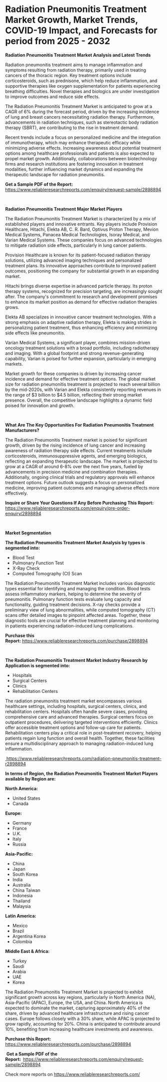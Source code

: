 <p><h1>Radiation Pneumonitis Treatment Market Growth, Market Trends, COVID-19 Impact, and Forecasts for period from 2025 - 2032</h1></p><p><strong>Radiation Pneumonitis Treatment Market Analysis and Latest Trends</strong></p>
<p><p>Radiation pneumonitis treatment aims to manage inflammation and symptoms resulting from radiation therapy, primarily used in treating cancers of the thoracic region. Key treatment options include corticosteroids, such as prednisone, which help reduce inflammation, and supportive therapies like oxygen supplementation for patients experiencing breathing difficulties. Novel therapies and biologics are under investigation to improve outcomes and reduce side effects. </p><p>The Radiation Pneumonitis Treatment Market is anticipated to grow at a CAGR of 6% during the forecast period, driven by the increasing incidence of lung and breast cancers necessitating radiation therapy. Furthermore, advancements in radiation techniques, such as stereotactic body radiation therapy (SBRT), are contributing to the rise in treatment demand. </p><p>Recent trends include a focus on personalized medicine and the integration of immunotherapy, which may enhance therapeutic efficacy while minimizing adverse effects. Increasing awareness about potential treatment options among healthcare professionals and patients is also expected to propel market growth. Additionally, collaborations between biotechnology firms and research institutions are fostering innovation in treatment modalities, further influencing market dynamics and expanding the therapeutic landscape for radiation pneumonitis.</p></p>
<p><strong>Get a Sample PDF of the Report:&nbsp;</strong> <a href="https://www.reliableresearchreports.com/enquiry/request-sample/2898894?utm_campaign=2251&utm_medium=2&utm_source=Github&utm_content=ia&utm_term=15032025&utm_id=radiation-pneumonitis-treatment">https://www.reliableresearchreports.com/enquiry/request-sample/2898894</a></p>
<p>&nbsp;</p>
<p><strong>Radiation Pneumonitis Treatment Major Market Players</strong></p>
<p><p>The Radiation Pneumonitis Treatment Market is characterized by a mix of established players and innovative entrants. Key players include Provision Healthcare, Hitachi, Elekta AB, C. R. Bard, Optivus Proton Therapy, Mevion Medical Systems, Panacea Medical Technologies, Isoray Medical, and Varian Medical Systems. These companies focus on advanced technologies to mitigate radiation side effects, particularly in lung cancer patients.</p><p>Provision Healthcare is known for its patient-focused radiation therapy solutions, utilizing advanced imaging techniques and personalized treatment plans. Its innovative approaches contribute to improved patient outcomes, positioning the company for substantial growth in an expanding market.</p><p>Hitachi brings diverse expertise in advanced particle therapy. Its proton therapy systems, recognized for precision targeting, are increasingly sought after. The company's commitment to research and development promises to enhance its market position as demand for effective radiation therapies grows.</p><p>Elekta AB specializes in innovative cancer treatment technologies. With a strong emphasis on adaptive radiation therapy, Elekta is making strides in personalizing patient treatment, thus enhancing efficiency and minimizing side effects like pneumonitis.</p><p>Varian Medical Systems, a significant player, combines mission-driven oncology treatment solutions with a broad portfolio, including radiotherapy and imaging. With a global footprint and strong revenue-generating capability, Varian is poised for further expansion, particularly in emerging markets.</p><p>Market growth for these companies is driven by increasing cancer incidence and demand for effective treatment options. The global market size for radiation pneumonitis treatment is projected to reach several billion by the mid-2020s, with Varian and Elekta consistently reporting revenues in the range of $3 billion to $4.5 billion, reflecting their strong market presence. Overall, the competitive landscape highlights a dynamic field poised for innovation and growth.</p></p>
<p>&nbsp;</p>
<p><strong>What Are The Key Opportunities For Radiation Pneumonitis Treatment Manufacturers?</strong></p>
<p><p>The Radiation Pneumonitis Treatment market is poised for significant growth, driven by the rising incidence of lung cancer and increasing awareness of radiation therapy side effects. Current treatments include corticosteroids, immunosuppressive agents, and emerging biologics, reflecting an expanding therapeutic landscape. The market is projected to grow at a CAGR of around 6-8% over the next five years, fueled by advancements in precision medicine and combination therapies. Additionally, ongoing clinical trials and regulatory approvals will enhance treatment options. Future outlook suggests a focus on personalized medicine, improving patient outcomes and managing adverse effects more effectively.</p></p>
<p><strong>Inquire or Share Your Questions If Any Before Purchasing This Report:</strong> <a href="https://www.reliableresearchreports.com/enquiry/pre-order-enquiry/2898894?utm_campaign=2251&utm_medium=2&utm_source=Github&utm_content=ia&utm_term=15032025&utm_id=radiation-pneumonitis-treatment">https://www.reliableresearchreports.com/enquiry/pre-order-enquiry/2898894</a></p>
<p>&nbsp;</p>
<p><strong>Market Segmentation</strong></p>
<p><strong>The Radiation Pneumonitis Treatment Market Analysis by types is segmented into:</strong></p>
<p><ul><li>Blood Test</li><li>Pulmonary Function Test</li><li>X-Ray Check</li><li>Computed Tomography (Ct) Scan</li></ul></p>
<p><p>The Radiation Pneumonitis Treatment Market includes various diagnostic types essential for identifying and managing the condition. Blood tests assess inflammatory markers, helping to determine the severity of pneumonitis. Pulmonary function tests evaluate lung capacity and functionality, guiding treatment decisions. X-ray checks provide a preliminary view of lung abnormalities, while computed tomography (CT) scans offer detailed images to pinpoint affected areas. Together, these diagnostic tools are crucial for effective treatment planning and monitoring in patients experiencing radiation-induced lung complications.</p></p>
<p><strong>Purchase this Report:&nbsp;</strong><a href="https://www.reliableresearchreports.com/purchase/2898894?utm_campaign=2251&utm_medium=2&utm_source=Github&utm_content=ia&utm_term=15032025&utm_id=radiation-pneumonitis-treatment">https://www.reliableresearchreports.com/purchase/2898894</a></p>
<p>&nbsp;</p>
<p><strong>The Radiation Pneumonitis Treatment Market Industry Research by Application is segmented into:</strong></p>
<p><ul><li>Hospitals</li><li>Surgical Centers</li><li>Clinics</li><li>Rehabilitation Centers</li></ul></p>
<p><p>The radiation pneumonitis treatment market encompasses various healthcare settings, including hospitals, surgical centers, clinics, and rehabilitation centers. Hospitals often handle severe cases, providing comprehensive care and advanced therapies. Surgical centers focus on outpatient procedures, delivering targeted interventions efficiently. Clinics offer accessible treatment options and follow-up care for patients. Rehabilitation centers play a critical role in post-treatment recovery, helping patients regain lung function and overall health. Together, these facilities ensure a multidisciplinary approach to managing radiation-induced lung inflammation.</p></p>
<p><a href="https://www.reliableresearchreports.com/radiation-pneumonitis-treatment-r2898894?utm_campaign=2251&utm_medium=2&utm_source=Github&utm_content=ia&utm_term=15032025&utm_id=radiation-pneumonitis-treatment">&nbsp;https://www.reliableresearchreports.com/radiation-pneumonitis-treatment-r2898894</a></p>
<p><strong>In terms of Region, the Radiation Pneumonitis Treatment Market Players available by Region are:</strong></p>
<p>
    <p> <strong> North America: </strong>
        <ul>
            <li>United States</li>
            <li>Canada</li>
        </ul>
        </p> 
    <p> <strong> Europe: </strong>
        <ul>
            <li>Germany</li>
            <li>France</li>
            <li>U.K.</li>
            <li>Italy</li>
            <li>Russia</li>
        </ul>
        </p> 
    <p> <strong> Asia-Pacific: </strong>
        <ul>
            <li>China</li>
            <li>Japan</li>
            <li>South Korea</li>
            <li>India</li>
            <li>Australia</li>
            <li>China Taiwan</li>
            <li>Indonesia</li>
            <li>Thailand</li>
            <li>Malaysia</li>
        </ul>
        </p> 
    <p> <strong> Latin America: </strong>
        <ul>
            <li>Mexico</li>
            <li>Brazil</li>
            <li>Argentina Korea</li>
            <li>Colombia</li>
        </ul>
        </p> 
    <p> <strong> Middle East & Africa: </strong>
        <ul>
            <li>Turkey</li>
            <li>Saudi</li>
            <li>Arabia</li>
            <li>UAE</li>
            <li>Korea</li>
        </ul>
    </p>
    </p>
<p><p>The Radiation Pneumonitis Treatment Market is projected to exhibit significant growth across key regions, particularly in North America (NA), Asia-Pacific (APAC), Europe, the USA, and China. North America is expected to dominate the market, capturing approximately 40% of the share, driven by advanced healthcare infrastructure and rising cancer cases. Europe follows closely with a 30% share, while APAC is projected to grow rapidly, accounting for 20%. China is anticipated to contribute around 10%, benefiting from increasing healthcare investments and awareness.</p></p>
<p><strong>Purchase this Report: </strong><a href="https://www.reliableresearchreports.com/purchase/2898894?utm_campaign=2251&utm_medium=2&utm_source=Github&utm_content=ia&utm_term=15032025&utm_id=radiation-pneumonitis-treatment">https://www.reliableresearchreports.com/purchase/2898894</a></p>
<p>&nbsp;<strong>Get a Sample PDF of the Report:&nbsp;&nbsp;</strong><a href="https://www.reliableresearchreports.com/enquiry/request-sample/2898894?utm_campaign=2251&utm_medium=2&utm_source=Github&utm_content=ia&utm_term=15032025&utm_id=radiation-pneumonitis-treatment">https://www.reliableresearchreports.com/enquiry/request-sample/2898894</a></p>
<p><strong></strong></p>
<p>Check more reports on <a href="https://www.reliableresearchreports.com/?utm_campaign=2251&utm_medium=2&utm_source=Github&utm_content=ia&utm_term=15032025&utm_id=radiation-pneumonitis-treatment">https://www.reliableresearchreports.com/</a></p>